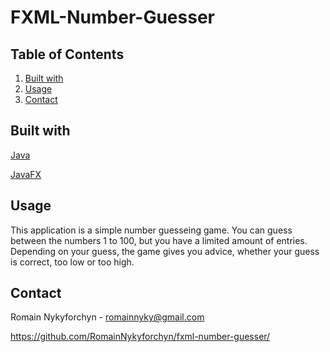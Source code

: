 # FXML-Number-Guesser

## Table of Contents

1. [Built with](#built-with)
2. [Usage](#usage)
3. [Contact](#contact)

## Built with <a name="built-with"></a>

[Java](https://www.java.com/)

[JavaFX](https://openjfx.io/)

## Usage <a name="usage"></a>

This application is a simple number guesseing game. You can guess between the numbers 1 to 100, but you have a limited amount of entries. Depending on your guess, the game gives you advice, whether your guess is correct, too low or too high.

## Contact <a name="contact"></a>

Romain Nykyforchyn - romainnyky@gmail.com

https://github.com/RomainNykyforchyn/fxml-number-guesser/

